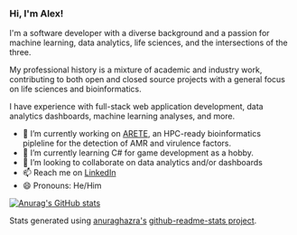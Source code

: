 ### Hi, I'm Alex!

I'm a software developer with a diverse background and a passion for machine learning, data analytics, life sciences, and the intersections of the three. 

My professional history is a mixture of academic and industry work, contributing to both open and closed source projects with a general focus on life sciences and bioinformatics. 

I have experience with full-stack web application development, data analytics dashboards, machine learning analyses, and more.

- 🔭 I’m currently working on [ARETE](https://github.com/fmaguire/arete), an HPC-ready bioinformatics pipleline for the detection of AMR and virulence factors. 
- 🌱 I’m currently learning C# for game development as a hobby.
- 👯 I’m looking to collaborate on data analytics and/or dashboards
- 📫 Reach me on [LinkedIn](https://www.linkedin.com/in/alex-manuele/)
- 😄 Pronouns: He/Him


[![Anurag's GitHub stats](https://github-readme-stats.vercel.app/api?username=alexmanuele&count_private=true&theme=radical)
](https://github.com/anuraghazra/github-readme-stats)

Stats generated using [anuraghazra's](https://github.com/anuraghazra) [github-readme-stats project](https://github.com/anuraghazra/github-readme-stats). 
<!--
**alexmanuele/alexmanuele** is a ✨ _special_ ✨ repository because its `README.md` (this file) appears on your GitHub profile.

Here are some ideas to get you started:

- 🔭 I’m currently working on ...
- 🌱 I’m currently learning ...
- 👯 I’m looking to collaborate on ...
- 🤔 I’m looking for help with ...
- 💬 Ask me about ...
- 📫 How to reach me: ...
- 😄 Pronouns: ...
- ⚡ Fun fact: ...
-->
